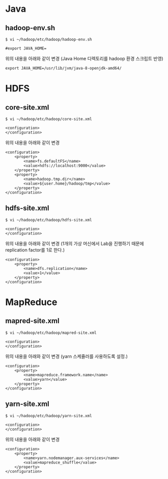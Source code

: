 # Java
## hadoop-env.sh
```
$ vi ~/hadoop/etc/hadoop/hadoop-env.sh
```
```
#export JAVA_HOME=
```
위의 내용을 아래와 같이 변경 (Java Home 디렉토리를 hadoop 환경 스크립트 반영)
```
export JAVA_HOME=/usr/lib/jvm/java-8-openjdk-amd64/
```
# HDFS
## core-site.xml
```
$ vi ~/hadoop/etc/hadoop/core-site.xml
```
```
<configuration>
</configuration>
```
위의 내용을 아래와 같이 변경
```
<configuration>
    <property>
        <name>fs.defaultFS</name>
        <value>hdfs://localhost:9000</value>
    </property>
    <property>
        <name>hadoop.tmp.dir</name>
        <value>${user.home}/hadoop/tmp</value>
    </property>
</configuration>
```

## hdfs-site.xml

```
$ vi ~/hadoop/etc/hadoop/hdfs-site.xml
```
```
<configuration>
</configuration>
```
위의 내용을 아래와 같이 변경 (1개의 가상 머신에서 Lab을 진행하기 때문에 replication factor를 1로 한다.)
```
<configuration>
    <property>
        <name>dfs.replication</name>
        <value>1</value>
    </property>
</configuration>
```
# MapReduce
## mapred-site.xml
```
$ vi ~/hadoop/etc/hadoop/mapred-site.xml
```
```
<configuration>
</configuration>
```
위의 내용을 아래와 같이 변경 (yarn 스케쥴러를 사용하도록 설정.)
```
<configuration>
    <property>
        <name>mapreduce.framework.name</name>
        <value>yarn</value>
    </property>
</configuration>
```
## yarn-site.xml
```
$ vi ~/hadoop/etc/hadoop/yarn-site.xml
```
```
<configuration>
</configuration>
```
위의 내용을 아래와 같이 변경
```
<configuration>
    <property>
        <name>yarn.nodemanager.aux-services</name>
        <value>mapreduce_shuffle</value>
    </property>
</configuration>
```
